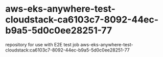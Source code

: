# aws-eks-anywhere-test-cloudstack-ca6103c7-8092-44ec-b9a5-5d0c0ee28251-77
repository for use with E2E test job aws-eks-anywhere-test-cloudstack:ca6103c7-8092-44ec-b9a5-5d0c0ee28251-77
